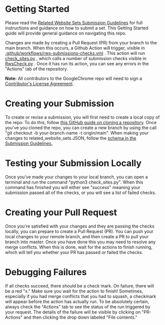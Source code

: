 # **Getting Started**

Please read the [Related Website Sets Submission Guidelines](https://github.com/GoogleChrome/first-party-sets/blob/main/RWS-Submission_Guidelines.md) 
for full instructions and guidance on how to submit a set. This Getting Started guide will provide general guidance on navigating this repo.

Changes are made by creating a Pull Request (PR) from your branch to the main 
branch. When this occurs, a Github Action will trigger, visible in 
[.github/workflows/rws-submissions-checks.yml](https://github.com/GoogleChrome/first-party-sets/blob/main/.github/workflows/rws-submissions-checks.yml)
. This action will run [check_sites.py](https://github.com/GoogleChrome/first-party-sets/blob/main/check_sites.py)
, which calls a number of submission checks visible in 
[RwsCheck.py](https://github.com/GoogleChrome/first-party-sets/blob/main/RwsCheck.py)
. Once it has run its action, you can see any errors in the "Actions" tab of the 
repository.

<b>Note:</b> All contributors to the GoogleChrome repo will need to sign a [Contributor's License Agreement](https://cla.developers.google.com/about/google-corporate).

# Creating your Submission #
To create or revise a submission, you will first need to create a local copy of the repo. To do this, follow [this GitHub guide on cloning a repository](https://docs.github.com/en/repositories/creating-and-managing-repositories/cloning-a-repository). Once you've you cloned the repo, you can create a new branch by using the call "git checkout -b your-branch-name -t origin/main". When making your changes to  related_website_sets.JSON, follow the <a href = "https://github.com/GoogleChrome/first-party-sets/blob/main/RWS-Submission_Guidelines.md#set-submissions">schema in the Submission Guidelines.</a>

# Testing your Submission Locally #

Once you've made your changes to your local branch, you can open a terminal and run the command "python3 check_sites.py". 
When this command has finished you will either see "success" meaning your submission passed all of the checks, or you will see a 
list of failed checks. 


# Creating your Pull Request #
Once you're satisfied with your changes and they are passing the checks locally, you can prepare to create a Pull Request (PR). You can push your local changes to your remote branch, and then create a PR to pull your branch into master. Once you have done this you may need to resolve any merge conflicts. When this is done, wait for the actions to finish running, which will tell you whether your PR has passed or failed the checks.
 
 # Debugging Failures #

If all checks succeed, there should be a check mark. On failure, there will be a 
red "x." Make sure you wait for the action to finish! Sometimes, especially if 
you had merge conflicts that you had to squash, a checkmark will appear before 
the action has actually run. To be absolutely certain, always check the 
"Actions" tab to see the status of the run triggered by your request.
The details of the failure will be visible by clicking on "PR-Actions" and 
then clicking the drop down labeled "File contents." 
